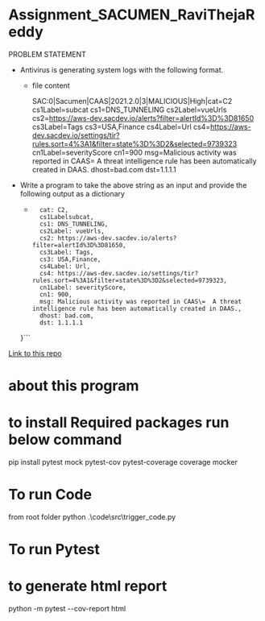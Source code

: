 # Assignment_SACUMEN_RaviThejaReddy
PROBLEM STATEMENT

* Antivirus is generating system logs with the following format.
    * file content

        SAC:0|Sacumen|CAAS|2021.2.0|3|MALICIOUS|High|cat=C2 cs1Label=subcat cs1=DNS_TUNNELING cs2Label=vueUrls cs2=https://aws-dev.sacdev.io/alerts?filter=alertId%3D%3D81650 cs3Label=Tags cs3=USA,Finance cs4Label=Url cs4=https://aws-dev.sacdev.io/settings/tir?rules.sort=4%3A1&filter=state%3D%3D2&selected=9739323 cn1Label=severityScore cn1=900 msg=Malicious activity was reported in CAAS\= A threat intelligence rule has been automatically created in DAAS. dhost=bad.com dst=1.1.1.1
* Write a program to take the above string as an input and provide the following output as a dictionary
    * ```{
        cat: C2,
        cs1Labelsubcat,
        cs1: DNS_TUNNELING,
        cs2Label: vueUrls,
        cs2: https://aws-dev.sacdev.io/alerts?filter=alertId%3D%3D81650,
        cs3Label: Tags,
        cs3: USA,Finance,
        cs4Label: Url,
        cs4: https://aws-dev.sacdev.io/settings/tir?rules.sort=4%3A1&filter=state%3D%3D2&selected=9739323,
        cn1Label: severityScore,
        cn1: 900,
        msg: Malicious activity was reported in CAAS\=  A threat intelligence rule has been automatically created in DAAS.,
        dhost: bad.com,
        dst: 1.1.1.1
    }```





[Link to this repo](https://github.com/RaviThejaReddy/Assignment_SACUMEN_RaviThejaReddy)
# about this program


#  to install Required packages  run below command
pip install pytest mock pytest-cov pytest-coverage coverage mocker


# To run Code
from root folder 
python .\code\src\trigger_code.py

# To run Pytest
# to generate html report 
python -m pytest --cov-report html


